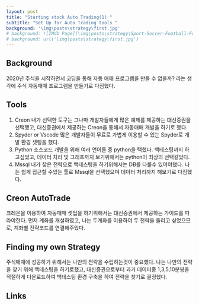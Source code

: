 ```yaml
---
layout: post
title: "Starting stock Auto Trading(1) "
subtitle: "Set Up for Auto Trading tools "
background: '\img\posts\strategy\first.jpg'
# background: ![IMdb Page](\img\posts\strategy\Sport-Soccer-Football-Formation-3-2-5-WM.png) 
# background: url('\img\posts\strategy\first.jpg')
---
```


## Background
2020년 주식을 시작하면서 코딩을 통해 자동 매매 프로그램을 만들 수 없을까? 라는 생각에 
주식 자동매매 프로그램을 만들기로 다짐했다. 

## Tools
1. Creon 
내가 선택한 도구는 그나마 개발자들에게 많은 예제를 제공하는 대신증권을 선택했고, 대신증권에서 
제공하는 Creon을 통해서 자동매매 개발을 하기로 했다. 
2. Spyder or Vscode
많은 개발자들이 무료로 가볍게 이용할 수 있는 Spyder로 개발 환경 셋팅을 했다.
3. Python
소스코드 개발을 위해 여러 언어들 중 python을 택했다. 백테스팅까지 하고싶었고, 데이터 처리 및 
그래프까지 보기위해서는 python이 최상의 선택같았다.
4. Mssql
내가 찾은 전략으로 백테스팅을 하기위해서는 DB를 다룰수 있어야했다. 
나는 쉽게 접근할 수있는 툴로 Mssql을 선택했으며 데이터 처리까지 해보기로 다짐했다. 

## Creon AutoTrade 
크레온을 이용하여 자동매매 셋업을 하기위해서는 대신증권에서 제공하는 가이드를 따라야한다.
먼저 계좌를 개설하였고, 나는 두계좌를 이용하여 두 전략을 돌리고 싶었으므로, 계좌별 전략코드를 연결해주었다.

## Finding my own Strategy
주식매매에 성공하기 위해서는 나만의 전략을 수립하는것이 중요했다. 
나는 나만의 전략을 찾기 위해 백테스팅을 하기로했고, 대신증권으로부터 과거 데이터중 1,3,5,10분봉을 적절하게 다운로드하여
백테스팅 환경 구축을 하여 전략을 찾기로 결정했다. 

## Links